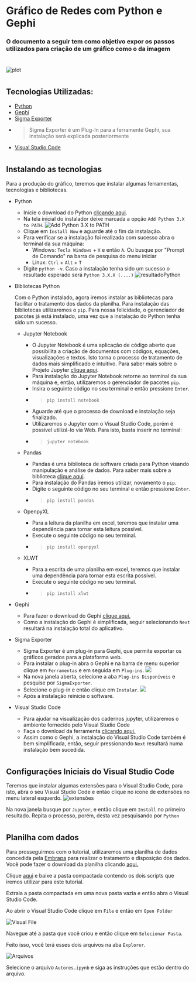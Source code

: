 # Gráfico de Redes com Python e Gephi
### O documento a seguir tem como objetivo expor os passos utilizados para criação de um gráfico como o da imagem
#
![plot](/doc/img/Grafico.PNG)

#
## Tecnologias Utilizadas:

* [Python](https://www.python.org/ftp/python/3.9.4/python-3.9.4-amd64.exe)
* [Gephi](https://github.com/gephi/gephi/releases/download/v0.9.2/gephi-0.9.2-windows.exe)
* [Sigma Exporter](https://github.com/oxfordinternetinstitute/gephi-plugins/tree/sigmaexporter-plugin/modules/sigmaExporter)
* >Sigma Exporter é um Plug-In para a ferramente Gephi, sua instalação será explicada posteriormente
* [Visual Studio Code](https://code.visualstudio.com/)

#
## Instalando as tecnologias
Para a produção do gráfico, teremos que instalar algumas ferramentas, tecnologias e bibliotecas.
* Python
    - Inicie o download do Python [clicando aqui](https://www.python.org/ftp/python/3.9.4/python-3.9.4-amd64.exe).
    - Na tela inicial do instalador deixe marcada a opção `Add Python 3.X to PATH`.
    ![Add Python 3.X to PATH](/doc/img/PythonPath.PNG)
    - Clique em `Install Now` e aguarde até o fim da instalação.
    - Para verificar se a instalação foi realizada com sucesso abra o terminal da sua máquina:
        - Windows: `Tecla Windows` + `X` e então `A`. Ou busque por "Prompt de Comando" na barra de pesquisa do menu iniciar
        - Linux: `Ctrl` + `Alt` + `T`
    - Digite `python -v`. Caso a instalação tenha sido um sucesso o resultado esperado será `Python 3.X.X (....)` ![resultadoPython](/doc/img/Terminal.PNG)

* Bibliotecas Python

    Com o Python instalado, agora iremos instalar as bibliotecas para facilitar o tratamento dos dados da planilha. Para instalação das bibliotecas utilizaremos o `pip`. Para nossa felicidade, o gerenciador de pacotes já está instalado, uma vez que a instalação do Python tenha sido um sucesso.

    - Jupyter Notebook
        - O Jupyter Notebook é uma aplicação de código aberto que possibilita a criação de documentos com códigos, equações, visualizações e textos. Isto torna o processo de tratamento de dados mais simplificado e intuitivo. Para saber mais sobre o Projeto Jupyter [clique aqui](https://jupyter.org/).
        - Para instalação do Jupyter Notebook retorne ao terminal da sua máquina e, então, utilizaremos o gerenciador de pacotes `pip`. 
        - Insira o seguinte código no seu terminal e então pressione `Enter`.
        - > `pip install notebook`
        - Aguarde até que o processo de download e instalação seja finalizado.
        - Utilizaremos o Jupyter com o Visual Studio Code, porém é possível utilizá-lo via Web. Para isto, basta inserir no terminal:
        - > `jupyter notebook`
    
    - Pandas
        - Pandas é uma biblioteca de software criada para Python visando manipulação e análise de dados. Para saber mais sobre a biblioteca [clique aqui](https://pandas.pydata.org/).
        - Para instalação do Pandas iremos utilizar, novamento o `pip`.
        - Digite o seguinte código no seu terminal e então pressione `Enter`.
        - > `pip install pandas`

    - OpenpyXL
        - Para a leitura da planilha em excel, teremos que instalar uma dependência para tornar esta leitura possível.
        - Execute o seguinte código no seu terminal.
        - > `pip install openpyxl`

    - XLWT
        - Para a escrita de uma planilha em excel, teremos que instalar uma dependência para tornar esta escrita possível.
        - Execute o seguinte código no seu terminal.
        - > `pip install xlwt`
* Gephi
    - Para fazer o download do Gephi [clique aqui.](https://gephi.org/users/download/)
    - Como a instalação do Gephi é simplificada, seguir selecionando `Next` resultará na instalação total do aplicativo. 
    

* Sigma Exporter
    - Sigma Exporter é um plug-in para Gephi, que permite exportar os gráficos gerados para a plataforma web.
    - Para instalar o plug-in abra o Gephi e na barra de menu superior clique em `Ferramentas` e em seguida em `Plug-ins`.
    ![](/doc/img/gephiferramentas.png)
    - Na nova janela aberta, selecione a aba `Plug-ins Disponíveis` e pesquise por `SigmaExporter`.
    - Selecione o plug-in e então clique em `Instalar`.
    ![](/doc/img/sigmaexporter.PNG)
    - Após a instalação reinicie o software.

* Visual Studio Code
    - Para ajudar na visualização dos cadernos jupyter, utilizaremos o ambiente fornecido pelo Visual Studio Code
    - Faça o download da ferramenta [clicando aqui.](https://code.visualstudio.com/)
    - Assim como o Gephi, a instalação do Visual Studio Code também é bem simplificada, então, seguir pressionando `Next` resultará numa instalação bem sucedida.

#
## Configurações Iniciais do Visual Studio Code

Teremos que instalar algumas extensões para o Visual Studio Code, para isto, abra o seu Visual Studio Code e então clique no ícone de extensões no menu lateral esquerdo.
![extensões](/doc/img/extensoesvs.png)

Na nova janela busque por `Jupyter`, e então clique em `Install` no primeiro resultado.
Repita o processo, porém, desta vez pesquisando por `Python`
#
## Planilha com dados
Para prosseguirmos com o tutorial, utilizaremos uma planilha de dados concedida pela [Embrapa](https://www.embrapa.br/) para realizar o tratamento e disposição dos dados.
Você pode fazer o download da planilha clicando [aqui.](https://github.com/oajoj/network/raw/master/doc/files/xlsx/mel.xlsx)

Clique [aqui](https://github.com/oajoj/network/raw/master/doc/files/rar/scripts.rar) e baixe a pasta compactada contendo os dois scripts que iremos utilizar para este tutorial.

Extraia a pasta compactada em uma nova pasta vazia e então abra o Visual Studio Code.

Ao abrir o Visual Studio Code clique em `File` e então em `Open Folder`

![Visual File](/doc/img/visualfile.png)

Navegue até a pasta que você criou e então clique em `Selecionar Pasta`.

Feito isso, você terá esses dois arquivos na aba `Explorer`.

![Arquivos](/doc/img/arquivos.PNG)

Selecione o arquivo `Autores.ipynb` e siga as instruções que estão dentro do arquivo.





